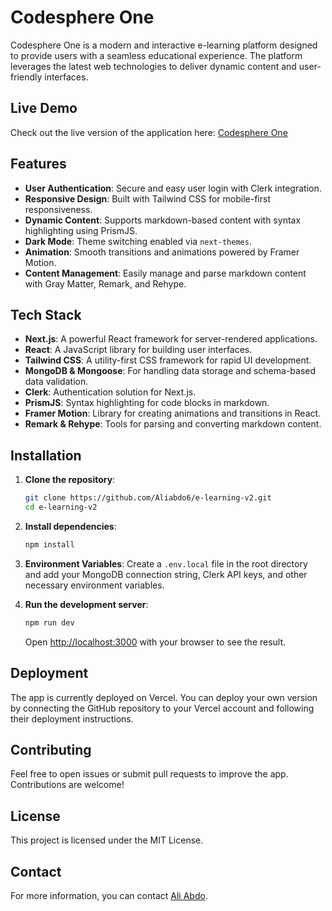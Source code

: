 # Codesphere One

Codesphere One is a modern and interactive e-learning platform designed to provide users with a seamless educational experience. The platform leverages the latest web technologies to deliver dynamic content and user-friendly interfaces.

## Live Demo

Check out the live version of the application here: [Codesphere One](https://codesphere-one.vercel.app/)

## Features

- **User Authentication**: Secure and easy user login with Clerk integration.
- **Responsive Design**: Built with Tailwind CSS for mobile-first responsiveness.
- **Dynamic Content**: Supports markdown-based content with syntax highlighting using PrismJS.
- **Dark Mode**: Theme switching enabled via `next-themes`.
- **Animation**: Smooth transitions and animations powered by Framer Motion.
- **Content Management**: Easily manage and parse markdown content with Gray Matter, Remark, and Rehype.

## Tech Stack

- **Next.js**: A powerful React framework for server-rendered applications.
- **React**: A JavaScript library for building user interfaces.
- **Tailwind CSS**: A utility-first CSS framework for rapid UI development.
- **MongoDB & Mongoose**: For handling data storage and schema-based data validation.
- **Clerk**: Authentication solution for Next.js.
- **PrismJS**: Syntax highlighting for code blocks in markdown.
- **Framer Motion**: Library for creating animations and transitions in React.
- **Remark & Rehype**: Tools for parsing and converting markdown content.

## Installation

1. **Clone the repository**:
   ```bash
   git clone https://github.com/Aliabdo6/e-learning-v2.git
   cd e-learning-v2
   ```

2. **Install dependencies**:
   ```bash
   npm install
   ```

3. **Environment Variables**: 
   Create a `.env.local` file in the root directory and add your MongoDB connection string, Clerk API keys, and other necessary environment variables.

4. **Run the development server**:
   ```bash
   npm run dev
   ```
   Open [http://localhost:3000](http://localhost:3000) with your browser to see the result.

## Deployment

The app is currently deployed on Vercel. You can deploy your own version by connecting the GitHub repository to your Vercel account and following their deployment instructions.

## Contributing

Feel free to open issues or submit pull requests to improve the app. Contributions are welcome!

## License

This project is licensed under the MIT License.

## Contact

For more information, you can contact [Ali Abdo](https://github.com/Aliabdo6).

